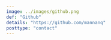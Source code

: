 ```yaml
---
image: ../images/github.png
def: "Github"
details: "https://github.com/mannanq"
posttype: "contact"
---
```

